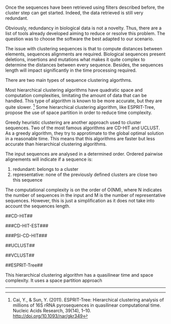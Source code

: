 Once the sequences have been retrieved using filters described before, the cluster step can get started. Indeed, the data retrieved is still very redundant. 

Obviously, redundancy in biological data is not a novelty. Thus, there are a list of tools already developed aiming to reduce or resolve this problem. The question was to choose the software the best adapted to our scenario.

The issue with clustering sequences is that to compute distances between elements, sequences alignments are required. Biological sequences present deletions, insertions and mutations what makes it quite complex to determine the distances between every sequence. Besides, the sequences length will impact significantly in the time processing required.

There are two main types of sequence clustering algorthms. 

Most hierarchical clustering algorithms have quadratic space and computation complexities, limitating the amount of data that can be handled. This type of algorithm is known to be more accurate, but they are quite slower.  [^Cai] Some hierarchical clustering algorithm, like ESPRIT-Tree, propose the use of space partition in order to reduce time complexity.

<!-- explain esprit-tree algorithm ?

Besides, sequences clustering gains in complexity as the sequences must be aligned to compute their distance. Sequences can have mutations, deletions and insertions which makes it complex to find the real distance between sequences.

The are some hierarchical clustering algorithm developed for clustering biological sequences. This algorithms are supposed to present a much better accuracy when compared with greedy heuristic algorithms. However, they tend to be quite slower. In this case, we are using huge database inputs, which requires a long processing time. Luckly, the similarity accuracy is not particular important, since we will be using high similarity threshold. 

"Hence, a sequence can be considered as a data point in a nucleotide space of un-defined dimensions, which poses additional mathematical challenges" Cai and Sun-->

Greedy heuristic clustering are another approach used to cluster sequences. Two of the most famous algorithms are CD-HIT and UCLUST. As a greedy algorithm, they try to approtimate to the global optimal solution in a reasonable time. This means that this algorithms are faster but less accurate than hierarchical clustering algorithms. 

The input sequences are analysed in a determined order. Ordered pairwise alignements will indicate if a sequence is:

1. redundant: belongs to a cluster
2. representative: none of the previously defined clusters are close two this sequence

The computational complexity is on the order of O(NM), where N indicates the number of sequences in the input and M is the number of representative sequences. However, this is just a simplification as it does not take into account the sequences length.

<!--##NRDB##-->

##CD-HIT##



###CD-HIT-EST###

###PSI-CD-HIT###

##UCLUST##

##VCLUST##

##ESPRIT-Tree##

This hierarchical clustering algorithm has a quasilinear time and space complexity. It uses a space partition approach 


---

[^Cai]: Cai, Y., & Sun, Y. (2011). ESPRIT-Tree: Hierarchical clustering analysis of millions of 16S rRNA pyrosequences in quasilinear computational time. Nucleic Acids Research, 39(14), 1–10. http://doi.org/10.1093/nar/gkr349

[^Kim]: Kim, M., Lee, K.-H., Yoon, S.-W., Kim, B.-S., Chun, J., & Yi, H. (2013). Analytical Tools and Databases for Metagenomics in the Next-Generation Sequencing Era. Genomics & Informatics, 11(3), 102–113.

[^Edgar]: Edgar, R. C. (2010). Search and clustering orders of magnitude faster than BLAST. Bioinformatics, 26(19), 2460–2461. http://doi.org/10.1093/bioinformatics/btq461

[^Fu]: Fu, L., Niu, B., Zhu, Z., Wu, S., & Li, W. (2012). CD-HIT: Accelerated for clustering the next-generation sequencing data. Bioinformatics, 28(23), 3150–3152. http://doi.org/10.1093/bioinformatics/bts565

[^Quarst]: Quast, C., Pruesse, E., Yilmaz, P., Gerken, J., Schweer, T., Glo, F. O., & Yarza, P. (2013). The SILVA ribosomal RNA gene database project : improved data processing and web-based tools. Nucleic Acids Research, 41(November 2012), 590–596. http://doi.org/10.1093/nar/gks1219
